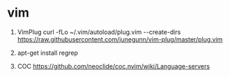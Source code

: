 # vim
1) VimPlug
curl -fLo ~/.vim/autoload/plug.vim --create-dirs https://raw.githubusercontent.com/junegunn/vim-plug/master/plug.vim

2) apt-get install regrep

3) COC
https://github.com/neoclide/coc.nvim/wiki/Language-servers

